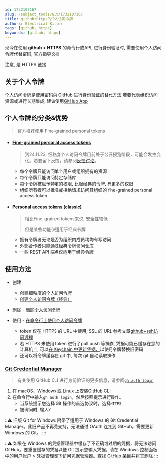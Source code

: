 ```yaml
---
id: 1732107167
slug: /subject_tools/Git/1732107167
title: github+https的个人访问令牌
authors: Electrical Killer
tags: [github, https]
keywords: [github, https]
---
```


现今在使用 **github + HTTPS** 的命令行或API, 进行身份验证时, 需要使用个人访问令牌代替密码, [官方指导文档](https://docs.github.com/en/authentication/keeping-your-account-and-data-secure/managing-your-personal-access-tokens#about-personal-access-tokens)

注意, 是 HTTPS 链接

<!-- truncate -->

## 关于个人令牌

个人访问令牌是使用密码向 GitHub 进行身份验证的替代方法
若要代表组织访问资源或进行长期集成, 建议使用[GitHub App](https://docs.github.com/en/apps/creating-github-apps/about-creating-github-apps/about-creating-github-apps)

## 个人令牌的分类&优势

> 官方推荐使用 Fine-grained personal tokens 

- #### [Fine-grained personal access tokens](https://docs.github.com/en/authentication/keeping-your-account-and-data-secure/managing-your-personal-access-tokens#fine-grained-personal-access-tokens)

    > 到24.11.23, 细粒度个人访问令牌目前处于公开预览阶段，可能会发生变化。若要留下反馈，请参阅[反馈讨论](https://github.com/community/community/discussions/36441)。

    - 每个令牌只能访问单个用户或组织拥有的资源
    - 每个令牌只能访问特定存储库
    - 每个令牌被赋予特定的权限, 比起经典的令牌, 有更多的权限
    - 组织所有者可以批准或拒绝请求访问其组织的 fine-grained personal access token

- #### [Personal access tokens (classic)](https://docs.github.com/en/authentication/keeping-your-account-and-data-secure/managing-your-personal-access-tokens#personal-access-tokens-classic)

    > 相比Fine-grained tokens来说, 安全性较低
    >
    > 但是某些功能仅适用于经典令牌

    - 拥有令牌者无论是否为组织内成员均均有写访问
    - 外部合作者只能通过经典令牌访问仓库
    - 一些 REST API 端点仅适用于经典令牌

## 使用方法

- 创建

    - [创建细粒度的个人访问令牌](https://docs.github.com/en/authentication/keeping-your-account-and-data-secure/managing-your-personal-access-tokens#creating-a-fine-grained-personal-access-token)
    - [创建个人访问令牌（经典）](https://docs.github.com/en/authentication/keeping-your-account-and-data-secure/managing-your-personal-access-tokens#creating-a-personal-access-token-classic)

- 删除 - [删除个人访问令牌](https://docs.github.com/en/authentication/keeping-your-account-and-data-secure/managing-your-personal-access-tokens#deleting-a-personal-access-token)

- 使用 - [在命令行上使用个人访问令牌](https://docs.github.com/en/authentication/keeping-your-account-and-data-secure/managing-your-personal-access-tokens#using-a-personal-access-token-on-the-command-line)
    - token 仅在 HTTPS 的 URL 中使用, SSL 的 URL 参考文章[github+ssh访问远程](https://wiki.eksnotebook.com/docs/subject_tools/Git/1731505174)
    - 若 HTTPS 未使用 token 进行了pull push 等操作, 凭据可能已缓存在您的计算机上, 可以[在 Keychain 中更新凭据，](https://docs.github.com/en/get-started/getting-started-with-git/updating-credentials-from-the-macos-keychain)以使用令牌替换旧密码
    - 还可以将令牌缓存在 git 中, 每次 git 自动读取操作

### [Git Credential Manager](https://docs.github.com/en/get-started/getting-started-with-git/caching-your-github-credentials-in-git#git-credential-manager)

> 有关使用 GitHub CLI 进行身份验证的更多信息，请参阅[`gh auth login`](https://cli.github.com/manual/gh_auth_login)

1. 在 macOS、Windows 或 Linux 上[安装GitHub CLI](https://github.com/cli/cli#installation)
2. 在命令行中输入`gh auth login`，然后按照提示进行操作。
    - 当系统提示您选择 Git 操作的首选协议时，选择`HTTPS`
    - 被询问时, 输入`Y`

:::warning:
旧版 Git for Windows 附带了适用于 Windows 的 Git Credential Manager。此旧产品不再受支持，无法通过 OAuth 连接到 GitHub。需要更新 Windows 的 Git。
:::

:::warning:
如果在 Windows 的凭据管理器中缓存了不正确或过期的凭据，将无法访问 GitHub。要重置缓存的凭据以便 Git 提示您输入凭据，请在 Windows 控制面板中的用户帐户 > 凭据管理器下访问凭据管理器。查找 GitHub 条目并将其删除
:::

